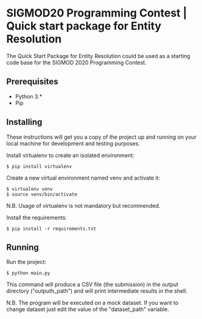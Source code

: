 # SIGMOD20 Programming Contest | Quick start package for Entity Resolution

The Quick Start Package for Entity Resolution could be used as a starting code base for the SIGMOD 2020 Programming Contest.

## Prerequisites

- Python 3.*
- Pip

## Installing

These instructions will get you a copy of the project up and running on your local machine for development and testing purposes.

Install virtualenv to create an isolated environment:
```
$ pip install virtualenv
```

Create a new virtual environment named venv and activate it:
```
$ virtualenv venv
$ source venv/bin/activate
```

N.B. Usage of virtualenv is not mandatory but recommended.

Install the requirements:

```
$ pip install -r requirements.txt
```

## Running

Run the project:
```
$ python main.py
```

This command will produce a CSV file (the submission) in the output directory ("outputh_path") and will print intermediate results in the shell.

N.B. The program will be executed on a mock dataset. If you want to change dataset just edit the value of the "dataset_path" variable.